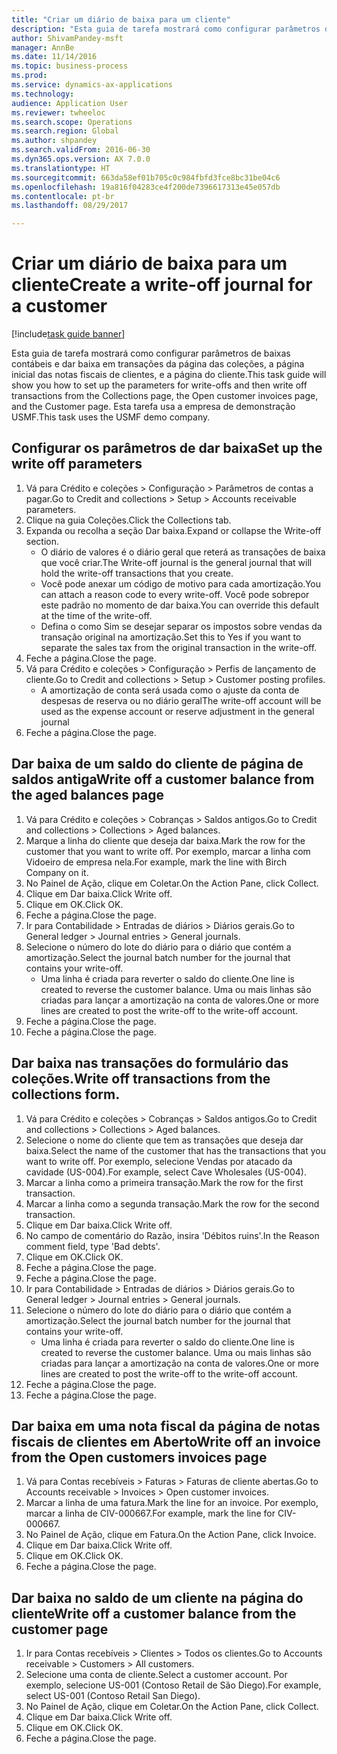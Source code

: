 ```yaml
--- 
title: "Criar um diário de baixa para um cliente"
description: "Esta guia de tarefa mostrará como configurar parâmetros de baixas contábeis e dar baixa em transações da página das coleções, a página inicial das notas fiscais de clientes, e a página do cliente."
author: ShivamPandey-msft
manager: AnnBe
ms.date: 11/14/2016
ms.topic: business-process
ms.prod: 
ms.service: dynamics-ax-applications
ms.technology: 
audience: Application User
ms.reviewer: twheeloc
ms.search.scope: Operations
ms.search.region: Global
ms.author: shpandey
ms.search.validFrom: 2016-06-30
ms.dyn365.ops.version: AX 7.0.0
ms.translationtype: HT
ms.sourcegitcommit: 663da58ef01b705c0c984fbfd3fce8bc31be04c6
ms.openlocfilehash: 19a816f04283ce4f200de7396617313e45e057db
ms.contentlocale: pt-br
ms.lasthandoff: 08/29/2017

---
```

# <a name="create-a-write-off-journal-for-a-customer"></a><span data-ttu-id="b6bfe-103">Criar um diário de baixa para um cliente</span><span class="sxs-lookup"><span data-stu-id="b6bfe-103">Create a write-off journal for a customer</span></span>

[!include[task guide banner](../../includes/task-guide-banner.md)]

<span data-ttu-id="b6bfe-104">Esta guia de tarefa mostrará como configurar parâmetros de baixas contábeis e dar baixa em transações da página das coleções, a página inicial das notas fiscais de clientes, e a página do cliente.</span><span class="sxs-lookup"><span data-stu-id="b6bfe-104">This task guide will show you how to set up the parameters for write-offs and then write off transactions from the Collections page, the Open customer invoices page, and the Customer page.</span></span> <span data-ttu-id="b6bfe-105">Esta tarefa usa a empresa de demonstração USMF.</span><span class="sxs-lookup"><span data-stu-id="b6bfe-105">This task uses the USMF demo company.</span></span>


## <a name="set-up-the-write-off-parameters"></a><span data-ttu-id="b6bfe-106">Configurar os parâmetros de dar baixa</span><span class="sxs-lookup"><span data-stu-id="b6bfe-106">Set up the write off parameters</span></span>
1. <span data-ttu-id="b6bfe-107">Vá para Crédito e coleções > Configuração > Parâmetros de contas a pagar.</span><span class="sxs-lookup"><span data-stu-id="b6bfe-107">Go to Credit and collections > Setup > Accounts receivable parameters.</span></span>
2. <span data-ttu-id="b6bfe-108">Clique na guia Coleções.</span><span class="sxs-lookup"><span data-stu-id="b6bfe-108">Click the Collections tab.</span></span>
3. <span data-ttu-id="b6bfe-109">Expanda ou recolha a seção Dar baixa.</span><span class="sxs-lookup"><span data-stu-id="b6bfe-109">Expand or collapse the Write-off section.</span></span>
    * <span data-ttu-id="b6bfe-110">O diário de valores é o diário geral que reterá as transações de baixa que você criar.</span><span class="sxs-lookup"><span data-stu-id="b6bfe-110">The Write-off journal is the general journal that will hold the write-off transactions that you create.</span></span>  
    * <span data-ttu-id="b6bfe-111">Você pode anexar um código de motivo para cada amortização.</span><span class="sxs-lookup"><span data-stu-id="b6bfe-111">You can attach a reason code to every write-off.</span></span> <span data-ttu-id="b6bfe-112">Você pode sobrepor este padrão no momento de dar baixa.</span><span class="sxs-lookup"><span data-stu-id="b6bfe-112">You can override this default at the time of the write-off.</span></span>  
    * <span data-ttu-id="b6bfe-113">Defina o como Sim se desejar separar os impostos sobre vendas da transação original na amortização.</span><span class="sxs-lookup"><span data-stu-id="b6bfe-113">Set this to Yes if you want to separate the sales tax from the original transaction in the write-off.</span></span>  
4. <span data-ttu-id="b6bfe-114">Feche a página.</span><span class="sxs-lookup"><span data-stu-id="b6bfe-114">Close the page.</span></span>
5. <span data-ttu-id="b6bfe-115">Vá para Crédito e coleções > Configuração > Perfis de lançamento de cliente.</span><span class="sxs-lookup"><span data-stu-id="b6bfe-115">Go to Credit and collections > Setup > Customer posting profiles.</span></span>
    * <span data-ttu-id="b6bfe-116">A amortização de conta será usada como o ajuste da conta de despesas de reserva ou no diário geral</span><span class="sxs-lookup"><span data-stu-id="b6bfe-116">The write-off account will be used as the expense account or reserve adjustment in the general journal</span></span>   
6. <span data-ttu-id="b6bfe-117">Feche a página.</span><span class="sxs-lookup"><span data-stu-id="b6bfe-117">Close the page.</span></span>

## <a name="write-off-a-customer-balance-from-the-aged-balances-page"></a><span data-ttu-id="b6bfe-118">Dar baixa de um saldo do cliente de página de saldos antiga</span><span class="sxs-lookup"><span data-stu-id="b6bfe-118">Write off a customer balance from the aged balances page</span></span>
1. <span data-ttu-id="b6bfe-119">Vá para Crédito e coleções > Cobranças > Saldos antigos.</span><span class="sxs-lookup"><span data-stu-id="b6bfe-119">Go to Credit and collections > Collections > Aged balances.</span></span>
2. <span data-ttu-id="b6bfe-120">Marque a linha do cliente que deseja dar baixa.</span><span class="sxs-lookup"><span data-stu-id="b6bfe-120">Mark the row for the customer that you want to write off.</span></span> <span data-ttu-id="b6bfe-121">Por exemplo, marcar a linha com Vidoeiro de empresa nela.</span><span class="sxs-lookup"><span data-stu-id="b6bfe-121">For example, mark the line with Birch Company on it.</span></span>
3. <span data-ttu-id="b6bfe-122">No Painel de Ação, clique em Coletar.</span><span class="sxs-lookup"><span data-stu-id="b6bfe-122">On the Action Pane, click Collect.</span></span>
4. <span data-ttu-id="b6bfe-123">Clique em Dar baixa.</span><span class="sxs-lookup"><span data-stu-id="b6bfe-123">Click Write off.</span></span>
5. <span data-ttu-id="b6bfe-124">Clique em OK.</span><span class="sxs-lookup"><span data-stu-id="b6bfe-124">Click OK.</span></span>
6. <span data-ttu-id="b6bfe-125">Feche a página.</span><span class="sxs-lookup"><span data-stu-id="b6bfe-125">Close the page.</span></span>
7. <span data-ttu-id="b6bfe-126">Ir para Contabilidade > Entradas de diários > Diários gerais.</span><span class="sxs-lookup"><span data-stu-id="b6bfe-126">Go to General ledger > Journal entries > General journals.</span></span>
8. <span data-ttu-id="b6bfe-127">Selecione o número do lote do diário para o diário que contém a amortização.</span><span class="sxs-lookup"><span data-stu-id="b6bfe-127">Select the journal batch number for the journal that contains your write-off.</span></span>
    * <span data-ttu-id="b6bfe-128">Uma linha é criada para reverter o saldo do cliente.</span><span class="sxs-lookup"><span data-stu-id="b6bfe-128">One line is created to reverse the customer balance.</span></span> <span data-ttu-id="b6bfe-129">Uma ou mais linhas são criadas para lançar a amortização na conta de valores.</span><span class="sxs-lookup"><span data-stu-id="b6bfe-129">One or more lines are created to post the write-off to the write-off account.</span></span>  
9. <span data-ttu-id="b6bfe-130">Feche a página.</span><span class="sxs-lookup"><span data-stu-id="b6bfe-130">Close the page.</span></span>
10. <span data-ttu-id="b6bfe-131">Feche a página.</span><span class="sxs-lookup"><span data-stu-id="b6bfe-131">Close the page.</span></span>

## <a name="write-off-transactions-from-the-collections-form"></a><span data-ttu-id="b6bfe-132">Dar baixa nas transações do formulário das coleções.</span><span class="sxs-lookup"><span data-stu-id="b6bfe-132">Write off transactions from the collections form.</span></span>
1. <span data-ttu-id="b6bfe-133">Vá para Crédito e coleções > Cobranças > Saldos antigos.</span><span class="sxs-lookup"><span data-stu-id="b6bfe-133">Go to Credit and collections > Collections > Aged balances.</span></span>
2. <span data-ttu-id="b6bfe-134">Selecione o nome do cliente que tem as transações que deseja dar baixa.</span><span class="sxs-lookup"><span data-stu-id="b6bfe-134">Select the name of the customer that has the transactions that you want to write off.</span></span> <span data-ttu-id="b6bfe-135">Por exemplo, selecione Vendas por atacado da cavidade (US-004).</span><span class="sxs-lookup"><span data-stu-id="b6bfe-135">For example, select Cave Wholesales (US-004).</span></span>
3. <span data-ttu-id="b6bfe-136">Marcar a linha como a primeira transação.</span><span class="sxs-lookup"><span data-stu-id="b6bfe-136">Mark the row for the first transaction.</span></span>
4. <span data-ttu-id="b6bfe-137">Marcar a linha como a segunda transação.</span><span class="sxs-lookup"><span data-stu-id="b6bfe-137">Mark the row for the second transaction.</span></span>
5. <span data-ttu-id="b6bfe-138">Clique em Dar baixa.</span><span class="sxs-lookup"><span data-stu-id="b6bfe-138">Click Write off.</span></span>
6. <span data-ttu-id="b6bfe-139">No campo de comentário do Razão, insira 'Débitos ruins'.</span><span class="sxs-lookup"><span data-stu-id="b6bfe-139">In the Reason comment field, type 'Bad debts'.</span></span>
7. <span data-ttu-id="b6bfe-140">Clique em OK.</span><span class="sxs-lookup"><span data-stu-id="b6bfe-140">Click OK.</span></span>
8. <span data-ttu-id="b6bfe-141">Feche a página.</span><span class="sxs-lookup"><span data-stu-id="b6bfe-141">Close the page.</span></span>
9. <span data-ttu-id="b6bfe-142">Feche a página.</span><span class="sxs-lookup"><span data-stu-id="b6bfe-142">Close the page.</span></span>
10. <span data-ttu-id="b6bfe-143">Ir para Contabilidade > Entradas de diários > Diários gerais.</span><span class="sxs-lookup"><span data-stu-id="b6bfe-143">Go to General ledger > Journal entries > General journals.</span></span>
11. <span data-ttu-id="b6bfe-144">Selecione o número do lote do diário para o diário que contém a amortização.</span><span class="sxs-lookup"><span data-stu-id="b6bfe-144">Select the journal batch number for the journal that contains your write-off.</span></span>
    * <span data-ttu-id="b6bfe-145">Uma linha é criada para reverter o saldo do cliente.</span><span class="sxs-lookup"><span data-stu-id="b6bfe-145">One line is created to reverse the customer balance.</span></span> <span data-ttu-id="b6bfe-146">Uma ou mais linhas são criadas para lançar a amortização na conta de valores.</span><span class="sxs-lookup"><span data-stu-id="b6bfe-146">One or more lines are created to post the write-off to the write-off account.</span></span>  
12. <span data-ttu-id="b6bfe-147">Feche a página.</span><span class="sxs-lookup"><span data-stu-id="b6bfe-147">Close the page.</span></span>
13. <span data-ttu-id="b6bfe-148">Feche a página.</span><span class="sxs-lookup"><span data-stu-id="b6bfe-148">Close the page.</span></span>

## <a name="write-off-an-invoice-from-the-open-customers-invoices-page"></a><span data-ttu-id="b6bfe-149">Dar baixa em uma nota fiscal da página de notas fiscais de clientes em Aberto</span><span class="sxs-lookup"><span data-stu-id="b6bfe-149">Write off an invoice from the Open customers invoices page</span></span>
1. <span data-ttu-id="b6bfe-150">Vá para Contas recebíveis > Faturas > Faturas de cliente abertas.</span><span class="sxs-lookup"><span data-stu-id="b6bfe-150">Go to Accounts receivable > Invoices > Open customer invoices.</span></span>
2. <span data-ttu-id="b6bfe-151">Marcar a linha de uma fatura.</span><span class="sxs-lookup"><span data-stu-id="b6bfe-151">Mark the line for an invoice.</span></span> <span data-ttu-id="b6bfe-152">Por exemplo, marcar a linha de CIV-000667.</span><span class="sxs-lookup"><span data-stu-id="b6bfe-152">For example, mark the line for CIV-000667.</span></span>
3. <span data-ttu-id="b6bfe-153">No Painel de Ação, clique em Fatura.</span><span class="sxs-lookup"><span data-stu-id="b6bfe-153">On the Action Pane, click Invoice.</span></span>
4. <span data-ttu-id="b6bfe-154">Clique em Dar baixa.</span><span class="sxs-lookup"><span data-stu-id="b6bfe-154">Click Write off.</span></span>
5. <span data-ttu-id="b6bfe-155">Clique em OK.</span><span class="sxs-lookup"><span data-stu-id="b6bfe-155">Click OK.</span></span>
6. <span data-ttu-id="b6bfe-156">Feche a página.</span><span class="sxs-lookup"><span data-stu-id="b6bfe-156">Close the page.</span></span>

## <a name="write-off-a-customer-balance-from-the-customer-page"></a><span data-ttu-id="b6bfe-157">Dar baixa no saldo de um cliente na página do cliente</span><span class="sxs-lookup"><span data-stu-id="b6bfe-157">Write off a customer balance from the customer page</span></span>
1. <span data-ttu-id="b6bfe-158">Ir para Contas recebíveis > Clientes > Todos os clientes.</span><span class="sxs-lookup"><span data-stu-id="b6bfe-158">Go to Accounts receivable > Customers > All customers.</span></span>
2. <span data-ttu-id="b6bfe-159">Selecione uma conta de cliente.</span><span class="sxs-lookup"><span data-stu-id="b6bfe-159">Select a customer account.</span></span> <span data-ttu-id="b6bfe-160">Por exemplo, selecione US-001 (Contoso Retail de São Diego).</span><span class="sxs-lookup"><span data-stu-id="b6bfe-160">For example, select US-001 (Contoso Retail San Diego).</span></span>
3. <span data-ttu-id="b6bfe-161">No Painel de Ação, clique em Coletar.</span><span class="sxs-lookup"><span data-stu-id="b6bfe-161">On the Action Pane, click Collect.</span></span>
4. <span data-ttu-id="b6bfe-162">Clique em Dar baixa.</span><span class="sxs-lookup"><span data-stu-id="b6bfe-162">Click Write off.</span></span>
5. <span data-ttu-id="b6bfe-163">Clique em OK.</span><span class="sxs-lookup"><span data-stu-id="b6bfe-163">Click OK.</span></span>
6. <span data-ttu-id="b6bfe-164">Feche a página.</span><span class="sxs-lookup"><span data-stu-id="b6bfe-164">Close the page.</span></span>


